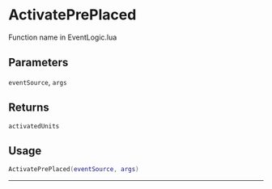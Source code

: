 # ActivatePrePlaced
Function name in EventLogic.lua
## Parameters
`eventSource`, `args`
## Returns
`activatedUnits`
## Usage
```lua
ActivatePrePlaced(eventSource, args)
```
---
